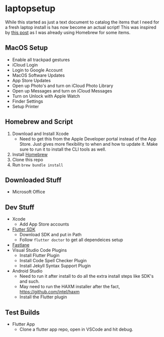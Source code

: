 # laptopsetup

While this started as just a text document to catalog the items that I need for a fresh laptop install is has now become an actual script! This was inspired by [this post](https://www.caseyliss.com/2019/10/8/brew-bundle) as I was already using Homebrew for some items.

## MacOS Setup

* Enable all trackpad gestures
* iCloud Login
* Login to Google Account
* MacOS Software Updates
* App Store Updates
* Open up Photo's and turn on iCloud Photo Library
* Open up Messages and turn on iCloud Messages
* Turn on Unlock with Apple Watch
* Finder Settings
* Setup Printer

## Homebrew and Script

1. Download and Install Xcode
   * Need to get this from the Apple Developer portal instead of the App Store. Just gives more flexibility to when and how to update it. Make sure to run it to install the CLI tools as well.
1. Install [Homebrew](https://brew.sh)
1. Clone this repo
1. Run `brew bundle install`

## Downloaded Stuff

* Microsoft Office

## Dev Stuff

* Xcode
   * Add App Store accounts
* [Flutter SDK](https://flutter.dev/docs/get-started/install/macos)
   * Download SDK and put in Path
   * Follow `flutter doctor` to get all dependeices setup
* [Fastlane](https://docs.fastlane.tools/getting-started/ios/setup/)
* Visual Studio Code Plugins
   * Install Flutter Plugin
   * Install Code Spell Checker Plugin
   * Install Jekyll Syntax Support Plugin
* Android Studio
   * Need to run it after install to do all the extra install steps like SDK's and such.
   * May need to run the HAXM installer after the fact, https://github.com/intel/haxm
   * Install the Flutter plugin

## Test Builds
* Flutter App
   * Clone a flutter app repo, open in VSCode and hit debug.
